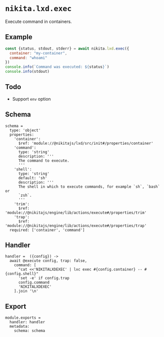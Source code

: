 
# `nikita.lxd.exec`

Execute command in containers.

## Example

```js
const {status, stdout, stderr} = await nikita.lxd.exec({
  container: "my-container",
  command: "whoami"
})
console.info(`Command was executed: ${status}`)
console.info(stdout)
```

## Todo

* Support `env` option

## Schema

    schema =
      type: 'object'
      properties:
        'container':
          $ref: 'module://@nikitajs/lxd/src/init#/properties/container'
        'command':
          type: 'string'
          description: '''
          The command to execute.
          '''
        'shell':
          type: 'string'
          default: 'sh'
          description: '''
          The shell in which to execute commands, for example `sh`, `bash` or
          `zsh`.
          '''
        'trim':
          $ref: 'module://@nikitajs/engine/lib/actions/execute#/properties/trim'
        'trap':
          $ref: 'module://@nikitajs/engine/lib/actions/execute#/properties/trap'
      required: ['container', 'command']

## Handler

    handler =  ({config}) ->
      await @execute config, trap: false,
        command: [
          "cat <<'NIKITALXDEXEC' | lxc exec #{config.container} -- #{config.shell}"
          'set -e' if config.trap
          config.command
          'NIKITALXDEXEC'
        ].join '\n'

## Export

    module.exports =
      handler: handler
      metadata:
        schema: schema
